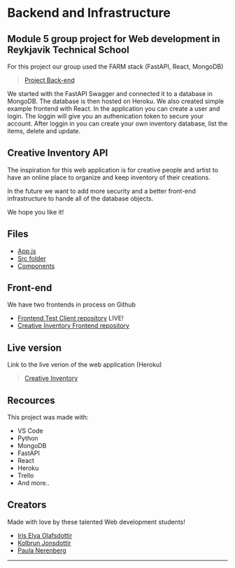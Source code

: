 # Backend and Infrastructure
## Module 5 group project for Web development in Reykjavik Technical School

For this project our group used the FARM stack (FastAPI, React, MongoDB)
> [Project Back-end](https://github.com/iriselva/Inventory)

We started with the FastAPI Swagger and connected it to a database in MongoDB. The database is then hosted on Heroku. We also created simple example frontend with React. In the application you can create a user and login. The loggin will give you an authenication token to secure your account. After loggin in you can create your own inventory database, list the items, delete and update.

## Creative Inventory API

The inspiration for this web application is for creative people and artist to have an online place to organize and keep inventory of their creations. 

In the future we want to add more security and a better front-end infrastructure to hande all of the database objects. 

We hope you like it!

## Files
+ [App.js](src/App.js)
+ [Src folder](src)
+ [Components](src/item/components)

## Front-end
We have two frontends in process on Github
+ [Frontend Test Client repository](https://github.com/Pauneren/inventory-test-client) LIVE!
+ [Creative Inventory Frontend repository](https://github.com/iriselva/inventory-frontend)

## Live version
Link to the live verion of the web application (Heroku)
>  [Creative Inventory](https://inventory-test-client.herokuapp.com/)

## Recources
This project was made with:
+ VS Code
+ Python
+ MongoDB
+ FastAPI
+ React
+ Heroku
+ Trello
+ And more..

## Creators
Made with love by these talented Web development students!
+ [Iris Elva Olafsdottir](https://github.com/iriselva)
+ [Kolbrun Jonsdottir](https://github.com/kollaaj)
+ [Paula Nerenberg](https://github.com/Pauneren)


---
